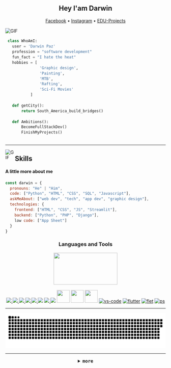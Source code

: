 <h2 align="center"> Hey I'am Darwin</h2>

<p align="center">
  <a href="https://www.facebook.com/dwn1080" target="_blank">Facebook</a> •
  <a href="https://www.instagram.com/dwn1080/" target="_blank">Instagram</a> •
  <a href="https://github.com/dwn10/GFN" target="_blank">EDU-Projects</a>
</p>

<img align="center" height="150rem" alt="GIF" src="https://media4.giphy.com/media/RbDKaczqWovIugyJmW/200w.webp?cid=ecf05e47yrznhyd4w1cnwbe3hlilpmls3c0mrsymhdzmzp5z&rid=200w.webp" />

 ```python
  class WhoAmI:
    user = 'Darwin Paz'
	profession = "software development"
    fun_fact = "I hate the heat"
	hobbies = [
				'Graphic design',
				'Painting',
				'MTB',
			 	'Rafting',
				'Sci-Fi Movies'
			]
	
	def getCity():
		return South_America_build_bridges()
	
	def Ambitions():
		BecomeFullStackDev()
		FinishMyProjects()
	
 ```
***
<img align="left" width="30" height="30" alt="GIF" src="https://media.giphy.com/media/QssGEmpkyEOhBCb7e1/giphy.gif" />
<h2> Skills</h2>
	
#### A little more about me
```javascript
const darwin = {
  pronouns: "He" | "Him",
  code: ["Python", "HTML", "CSS", "SQL", "Javascript"],
  askMeAbout: ["web dev", "tech", "app dev", "graphic design"],
  technologies: {
	frontend: ["HTML", "CSS", "JS", "Streamlit"],
	backend: ["Python", "PHP", "Django"],
	low code: ["App Sheet"]
  }
}
```
<h3 align="center">Languages and Tools</h3>
<p align='center'>
<img src="https://media.giphy.com/media/Z9mnGHAh5i6hy9yRag/giphy.gif" width="200" height="100" frameBorder="0" class="giphy-embed" allowFullScreen></img></p>
<p align="center">
    	<a href="https://www.w3.org/html/" target="_blank"> <img src="https://img.icons8.com/color/48/000000/html-5.png"/> </a>
    	<a href="https://www.w3schools.com/css/" target="_blank"> <img src="https://img.icons8.com/color/48/000000/css3.png"/> </a>
    	<a href="https://getbootstrap.com" target="_blank"> <img src="https://img.icons8.com/color/48/000000/bootstrap.png"/> </a>
    	<a href="https://developer.mozilla.org/en-US/docs/Web/JavaScript" target="_blank"> <img src="https://img.icons8.com/color/48/000000/javascript.png"/> </a>
    	<a href="https://www.python.org" target="_blank"> <img src="https://img.icons8.com/color/48/000000/python.png"/> </a>
    	<a href="https://jquery.com/"><img src="https://img.icons8.com/external-tal-revivo-shadow-tal-revivo/48/000000/external-jquery-is-a-javascript-library-designed-to-simplify-html-logo-shadow-tal-revivo.png" width="40"/></a>
    	<a href="https://nodejs.org" target="_blank"> <img src="https://img.icons8.com/color/48/000000/nodejs.png"/> </a>
   	<a href="https://www.mysql.com/" target="_blank"><img src="https://img.icons8.com/?size=100&id=UFXRpPFebwa2&format=png&color=000000" width="40"/></a>
    	<a href="https://www.appsheet.com" target="_blank"><img src="https://upload.wikimedia.org/wikipedia/commons/thumb/5/52/AppSheet_Logo.svg/240px-AppSheet_Logo.svg.png" width="40" height="40"/></a>
    	<a href="https://wordpress.com/" target="_blank"><img src="https://img.icons8.com/fluency/48/000000/wordpress.png" width="40" height="40"/></a>
	<a href="https://git-scm.com/" target="_blank"><img src="https://img.icons8.com/?size=100&id=20906&format=png&color=000000" width="40" height="40"/></a>
	<a href="https://code.visualstudio.com/" target="_blank"><img alt="vs-code" src="https://img.icons8.com/?size=100&id=ezj3zaVtImPg&format=png&color=000000" width="40"></a>
	<a href="https://flutter.dev/" target="_blank"><img alt="flutter" src="https://storage.googleapis.com/cms-storage-bucket/0dbfcc7a59cd1cf16282.png" width="30" height="36"/></a>
	<a href="https://streamlit.io/" target="_blank"><img alt="flet" src="https://img.icons8.com/?size=100&id=Rffi8qeb2fK5&format=png&color=000000" width="40"></a>
	<a href="https://www.adobe.com/products/photoshop.html" target="_blank"><img alt="ps" src="https://img.icons8.com/?size=100&id=13677&format=png&color=000000" width="40"></a>
</p>

***
<div align="center">
    <picture align="center">
      <source media="(prefers-color-scheme: dark)" srcset="https://raw.githubusercontent.com/Niefee/niefee/master/assets/github-contribution-grid-snake.svg">
      <source media="(prefers-color-scheme: light)" srcset="https://raw.githubusercontent.com/Niefee/niefee/master/assets/github-contribution-grid-snake.svg">
      <img alt="github contribution grid snake animation" src="https://raw.githubusercontent.com/Niefee/niefee/master/assets/github-contribution-grid-snake.svg">
    </picture>
</div>

-----
<details align="center">

<summary> <b> <samp> more </samp></b></summary>
<samp>
 <b><h2 style="color: blue;">my portfolio</h2> </b>

<img src="https://raw.githubusercontent.com/TanZng/TanZng/master/assets/bonefire.gif" width="200"/>

- [X] EDU Projects: [Here...](https://github.com/dwn10/GFN)
- [X] Current Projects: [Here...](https://www.ecuador-it.com/ecuador-it-portafolio-2022/)
- [X] Art contributions: [Darwin Paz](https://github.com/dwn10/C_C_C/tree/main/PROJEKT/Documentation/HTML/DarwinPaz)
<p align="center">
  	  


### 🆒 Random Dev Quote
![](https://quotes-github-readme.vercel.app/api?type=horizontal&theme=radical)

---
